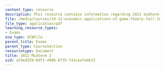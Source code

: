 ```yaml
---
content_type: resource
description: This resource contains information regarding 2012 midterm 2.
file: /media/courses/14-12-economic-applications-of-game-theory-fall-2012/afded2590df1499b0f35f41ceefe0b23_MIT14_12F12_midterm2.pdf
file_type: application/pdf
learning_resource_types:
- Exams
ocw_type: OCWFile
parent_title: Exams
parent_type: CourseSection
resourcetype: Document
title: 2012 Midterm 2
uid: afded259-0df1-499b-0f35-f41ceefe0b23
---
```

